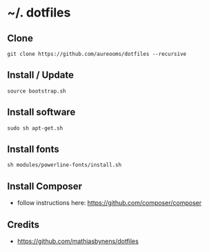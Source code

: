 ~/. dotfiles
==

## Clone

    git clone https://github.com/aureooms/dotfiles --recursive


## Install / Update

    source bootstrap.sh


## Install software

    sudo sh apt-get.sh


## Install fonts

    sh modules/powerline-fonts/install.sh


## Install Composer

  - follow instructions here: https://github.com/composer/composer


## Credits

  - https://github.com/mathiasbynens/dotfiles
